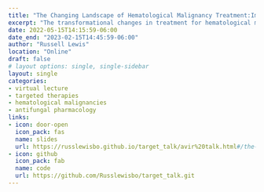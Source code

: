 ```yaml
---
title: "The Changing Landscape of Hematological Malignancy Treatment:Implications for antifungal therapy"
excerpt: "The transformational changes in treatment for hematological malignancies has created new challenges for understanding the epidemiology, diagnosis and treatment of invasive fungal infections. Many small kinase inhibitors are metabolized by CYPP450 3A4 and have potential for QT prolongation, making concurrent use with firstline antifungals (triazoles) used for prophylaxis and treatment difficult. In this presentation we explore some of the key issues with newer therapies, and the potential emerging role of isavuconazole to improve the safety of triazole therapy when patients are receiving small molecule kinase inhibitors"
date: 2022-05-15T14:15:59-06:00
date_end: "2023-02-15T14:45:59-06:00"
author: "Russell Lewis"
location: "Online"
draft: false
# layout options: single, single-sidebar
layout: single
categories:
- virtual lecture
- targeted therapies
- hematological malignancies
- antifungal pharmacology
links:
- icon: door-open
  icon_pack: fas
  name: slides
  url: https://russlewisbo.github.io/target_talk/avir%20talk.html#/the-changing-landscape-of-hematological-malignancy-treatment
- icon: github
  icon_pack: fab
  name: code
  url: https://github.com/Russlewisbo/target_talk.git
---
```

